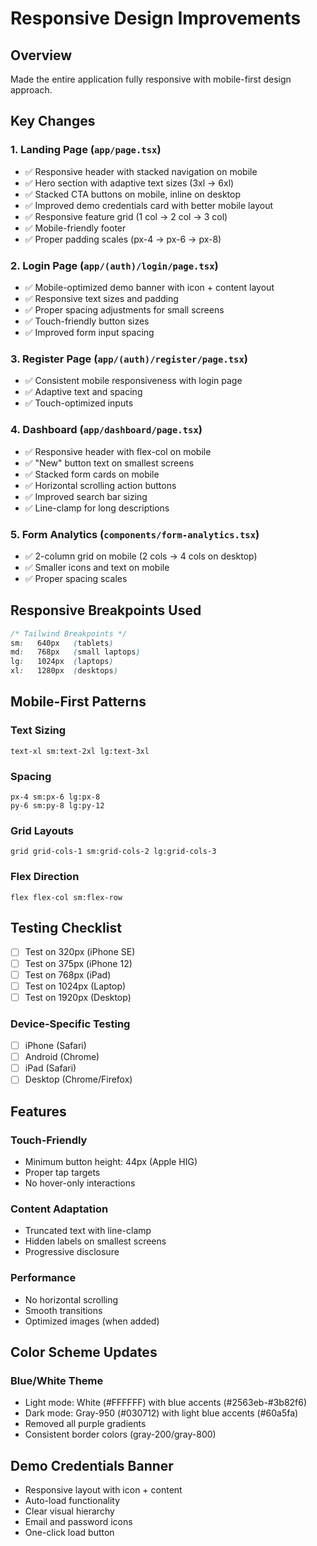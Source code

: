 # Responsive Design Improvements

## Overview
Made the entire application fully responsive with mobile-first design approach.

## Key Changes

### 1. **Landing Page** (`app/page.tsx`)
- ✅ Responsive header with stacked navigation on mobile
- ✅ Hero section with adaptive text sizes (3xl → 6xl)
- ✅ Stacked CTA buttons on mobile, inline on desktop
- ✅ Improved demo credentials card with better mobile layout
- ✅ Responsive feature grid (1 col → 2 col → 3 col)
- ✅ Mobile-friendly footer
- ✅ Proper padding scales (px-4 → px-6 → px-8)

### 2. **Login Page** (`app/(auth)/login/page.tsx`)
- ✅ Mobile-optimized demo banner with icon + content layout
- ✅ Responsive text sizes and padding
- ✅ Proper spacing adjustments for small screens
- ✅ Touch-friendly button sizes
- ✅ Improved form input spacing

### 3. **Register Page** (`app/(auth)/register/page.tsx`)
- ✅ Consistent mobile responsiveness with login page
- ✅ Adaptive text and spacing
- ✅ Touch-optimized inputs

### 4. **Dashboard** (`app/dashboard/page.tsx`)
- ✅ Responsive header with flex-col on mobile
- ✅ "New" button text on smallest screens
- ✅ Stacked form cards on mobile
- ✅ Horizontal scrolling action buttons
- ✅ Improved search bar sizing
- ✅ Line-clamp for long descriptions

### 5. **Form Analytics** (`components/form-analytics.tsx`)
- ✅ 2-column grid on mobile (2 cols → 4 cols on desktop)
- ✅ Smaller icons and text on mobile
- ✅ Proper spacing scales

## Responsive Breakpoints Used

```css
/* Tailwind Breakpoints */
sm:   640px   (tablets)
md:   768px   (small laptops)
lg:   1024px  (laptops)
xl:   1280px  (desktops)
```

## Mobile-First Patterns

### Text Sizing
```tsx
text-xl sm:text-2xl lg:text-3xl
```

### Spacing
```tsx
px-4 sm:px-6 lg:px-8
py-6 sm:py-8 lg:py-12
```

### Grid Layouts
```tsx
grid grid-cols-1 sm:grid-cols-2 lg:grid-cols-3
```

### Flex Direction
```tsx
flex flex-col sm:flex-row
```

## Testing Checklist

- [ ] Test on 320px (iPhone SE)
- [ ] Test on 375px (iPhone 12)
- [ ] Test on 768px (iPad)
- [ ] Test on 1024px (Laptop)
- [ ] Test on 1920px (Desktop)

### Device-Specific Testing
- [ ] iPhone (Safari)
- [ ] Android (Chrome)
- [ ] iPad (Safari)
- [ ] Desktop (Chrome/Firefox)

## Features

### Touch-Friendly
- Minimum button height: 44px (Apple HIG)
- Proper tap targets
- No hover-only interactions

### Content Adaptation
- Truncated text with line-clamp
- Hidden labels on smallest screens
- Progressive disclosure

### Performance
- No horizontal scrolling
- Smooth transitions
- Optimized images (when added)

## Color Scheme Updates

### Blue/White Theme
- Light mode: White (#FFFFFF) with blue accents (#2563eb-#3b82f6)
- Dark mode: Gray-950 (#030712) with light blue accents (#60a5fa)
- Removed all purple gradients
- Consistent border colors (gray-200/gray-800)

## Demo Credentials Banner
- Responsive layout with icon + content
- Auto-load functionality
- Clear visual hierarchy
- Email and password icons
- One-click load button
